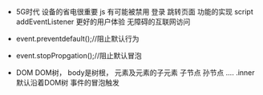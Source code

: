 - 5G时代 设备的省电很重要 js 有可能被禁用
 <a herf='/login'>登录</a> 跳转页面  功能的实现
 script addEventListener  更好的用户体验 
 无障碍的互联网访问

- event.preventdefault();//阻止默认行为
- event.stopPropgation();//阻止默认冒泡
- DOM DOM树， body是树根， 元素及元素的子元素  子节点  孙节点 ....
  .inner 默认沿着DOM树 事件的冒泡触发 